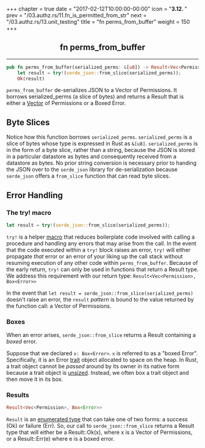 +++
chapter = true
date = "2017-02-12T10:00:00-00:00"
icon = "<b>3.12. </b>"
prev = "/03.authz.rs/11.fn_is_permitted_from_str"
next = "/03.authz.rs/13.unit_testing"
title = "fn perms_from_buffer"
weight = 150
+++

## <center>fn perms_from_buffer</center>
<hr/>

```rust
pub fn perms_from_buffer(serialized_perms: &[u8]) -> Result<Vec<Permission>, Box<Error>> {
    let result = try!(serde_json::from_slice(serialized_perms));
    Ok(result)

```

``perms_from_buffer`` de-serializes JSON to a Vector of Permissions. It borrows serialized_perms (a slice of bytes) and returns a Result that is either a [Vector](https://doc.rust-lang.org/book/vectors.html) of Permissions or a Boxed Error.

## Byte Slices

Notice how this function borrows ``serialized_perms``.  ``serialized_perms`` is a slice of bytes whose type is expressed in Rust as ``&[u8]``. ``serialized_perms`` is in the form of a byte slice, rather than a string, because the JSON is stored in a particular datastore as bytes and consequently received from a datastore as bytes. No prior string conversion is necessary prior to handing the JSON over to the ``serde_json`` library for de-serialization because ``serde_json`` offers a ``from_slice`` function that can read byte slices.

## Error Handling

### The try! macro

```rust
let result = try!(serde_json::from_slice(serialized_perms));
```
``try!`` is a helper [macro](https://doc.rust-lang.org/beta/book/macros.html) that reduces boilerplate code involved with calling a procedure and handling any errors that may arise from the call.  In the event that the code executed within a ``try!`` block raises an error, ``try!`` will either propagate *that* error or an error of your liking up the call stack without resuming execution of any other code within ``perms_from_buffer``.  Because of the early return, ``try!`` can only be used in functions that return a Result type.  We address this requirement with our return type:  ``Result<Vec<Permission>, Box<Error>>``

In the event that ``let result = serde_json::from_slice(serialized_perms)`` doesn't raise an error, the ``result`` *pattern* is bound to the value returned by the function call: a Vector of Permissions.


### Boxes

When an error arises, ``serde_json::from_slice`` returns a Result containing a *boxed* error.

Suppose that we declared ``x: Box<Error>``. ``x`` is referred to as a "boxed Error". Specifically, it is an Error [trait](https://doc.rust-lang.org/book/error-handling.html#the-error-trait) object allocated to space on the heap.  In Rust, a trait object cannot be *passed* around by its owner in its native form because a trait object is [unsized](https://doc.rust-lang.org/nightly/book/unsized-types.html).  Instead, we often box a trait object and then move it in its box.


### Results

```rust
Result<Vec<Permission>, Box<Error>>
```
``Result`` is an [enumerated type](https://doc.rust-lang.org/std/result/index.html) that can take one of two forms:  a success (Ok) or failure (Err).  So, our call to ``serde_json::from_slice`` returns a Result type that will either be a Result::Ok(x), where x is a Vector of Permissions, or a Result::Err(e) where e is a boxed error.
